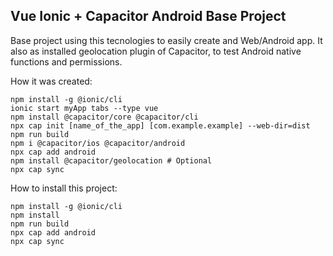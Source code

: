 ## Vue Ionic + Capacitor Android Base Project
Base project using this tecnologies to easily create and Web/Android app. It also as installed geolocation plugin of Capacitor, to test Android
native functions and permissions.

How it was created:

```
npm install -g @ionic/cli
ionic start myApp tabs --type vue
npm install @capacitor/core @capacitor/cli
npx cap init [name_of_the_app] [com.example.example] --web-dir=dist
npm run build
npm i @capacitor/ios @capacitor/android
npx cap add android
npm install @capacitor/geolocation # Optional
npx cap sync
```

How to install this project:

```
npm install -g @ionic/cli
npm install
npm run build
npx cap add android
npx cap sync
```
